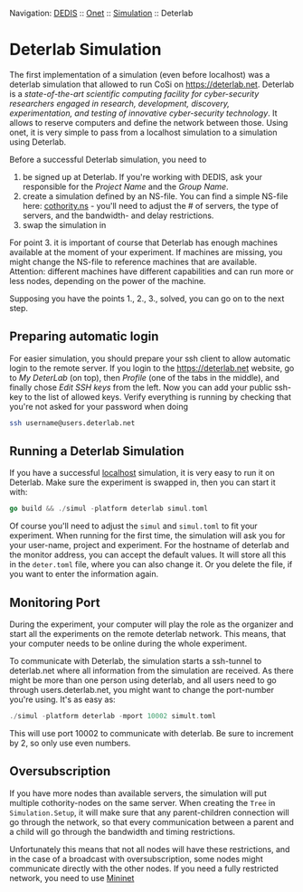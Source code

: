 Navigation: [DEDIS](https://github.com/dedis/doc/tree/master/README.md) ::
[Onet](../../README.md) ::
[Simulation](../README.md) ::
Deterlab

# Deterlab Simulation

The first implementation of a simulation (even before localhost) was a deterlab
simulation that allowed to run CoSi on https://deterlab.net. Deterlab is a
_state-of-the-art scientific computing facility for cyber-security researchers
engaged in research, development, discovery, experimentation, and testing of
innovative cyber-security technology_. It allows to reserve computers and define
the network between those. Using onet, it is very simple to pass from a localhost
simulation to a simulation using Deterlab.

Before a successful Deterlab simulation, you need to

1. be signed up at Deterlab. If you're working with DEDIS, ask your
responsible for the _Project Name_ and the _Group Name_.
2. create a simulation defined by an NS-file. You can find a simple
NS-file here: [cothority.ns](./deterlab_users/cothority.ns) - you'll need to
 adjust the # of servers, the type of servers, and the bandwidth- and delay
  restrictions.
3. swap the simulation in

For point 3. it is important of course that Deterlab has enough machines
available at the moment of your experiment. If machines are missing, you might
change the NS-file to reference machines that are available. Attention: different
machines have different capabilities and can run more or less nodes, depending
on the power of the machine.

Supposing you have the points 1., 2., 3., solved, you can go on to the next step.

## Preparing automatic login

For easier simulation, you should prepare your ssh client to allow automatic
login to the remote server. If you login to the https://deterlab.net website,
go to _My DeterLab_ (on top), then _Profile_ (one of the tabs in the middle),
and finally chose _Edit SSH keys_ from the left. Now you can add your public
ssh-key to the list of allowed keys. Verify everything is running by checking
that you're not asked for your password when doing

```bash
ssh username@users.deterlab.net
```

## Running a Deterlab Simulation

If you have a successful [localhost](Localhost.md) simulation, it is very easy
to run it on Deterlab. Make sure the experiment is swapped in, then you can
start it with:

```go
go build && ./simul -platform deterlab simul.toml
```

Of course you'll need to adjust the `simul` and `simul.toml` to fit your
experiment. When running for the first time, the simulation will ask you for
your user-name, project and experiment. For the hostname of deterlab and the
monitor address, you can accept the default values. It will store all this in the
`deter.toml` file, where you can also change it. Or you delete the file, if you
want to enter the information again.

## Monitoring Port

During the experiment, your computer will play the role as the organizer and
start all the experiments on the remote deterlab network. This means, that
your computer needs to be online during the whole experiment.

To communicate with Deterlab, the simulation starts a ssh-tunnel to deterlab.net
where all information from the simulation are received. As there might
be more than one person using deterlab, and all users need to go through
users.deterlab.net, you might want to change the port-number you're using. It's
as easy as:

```go
./simul -platform deterlab -mport 10002 simult.toml
```

This will use port 10002 to communicate with deterlab. Be sure to increment by
2, so only use even numbers.

## Oversubscription

If you have more nodes than available servers, the simulation will put multiple
cothority-nodes on the same server. When creating the `Tree` in
`Simulation.Setup`, it will make sure that any parent-children connection will
go through the network, so that every communication between a parent and a
child will go through the bandwidth and timing restrictions.

Unfortunately this means that not all nodes will have these restrictions, and
in the case of a broadcast with oversubscription, some nodes might communicate
directly with the other nodes. If you need a fully restricted network, you
need to use [Mininet](MININET.md)
